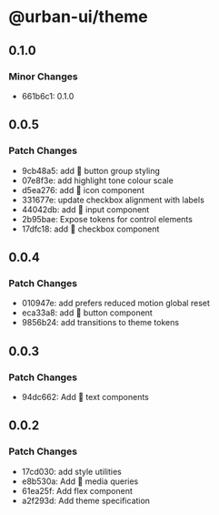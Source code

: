 # @urban-ui/theme

## 0.1.0

### Minor Changes

- 661b6c1: 0.1.0

## 0.0.5

### Patch Changes

- 9cb48a5: add :rocket: button group styling
- 07e8f3e: add highlight tone colour scale
- d5ea276: add :rocket: icon component
- 331677e: update checkbox alignment with labels
- 44042db: add :rocket: input component
- 2b95bae: Expose tokens for control elements
- 17dfc18: add :rocket: checkbox component

## 0.0.4

### Patch Changes

- 010947e: add prefers reduced motion global reset
- eca33a8: add :rocket: button component
- 9856b24: add transitions to theme tokens

## 0.0.3

### Patch Changes

- 94dc662: Add :rocket: text components

## 0.0.2

### Patch Changes

- 17cd030: add style utilities
- e8b530a: Add :rocket: media queries
- 61ea25f: Add flex component
- a2f293d: Add theme specification
